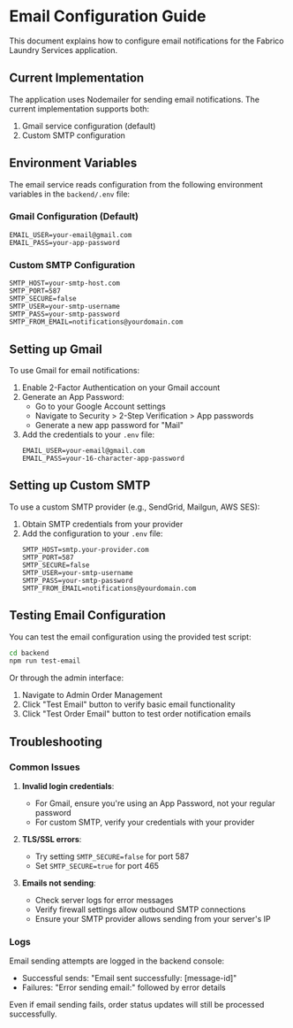 # Email Configuration Guide

This document explains how to configure email notifications for the Fabrico Laundry Services application.

## Current Implementation

The application uses Nodemailer for sending email notifications. The current implementation supports both:
1. Gmail service configuration (default)
2. Custom SMTP configuration

## Environment Variables

The email service reads configuration from the following environment variables in the `backend/.env` file:

### Gmail Configuration (Default)
```
EMAIL_USER=your-email@gmail.com
EMAIL_PASS=your-app-password
```

### Custom SMTP Configuration
```
SMTP_HOST=your-smtp-host.com
SMTP_PORT=587
SMTP_SECURE=false
SMTP_USER=your-smtp-username
SMTP_PASS=your-smtp-password
SMTP_FROM_EMAIL=notifications@yourdomain.com
```

## Setting up Gmail

To use Gmail for email notifications:

1. Enable 2-Factor Authentication on your Gmail account
2. Generate an App Password:
   - Go to your Google Account settings
   - Navigate to Security > 2-Step Verification > App passwords
   - Generate a new app password for "Mail"
3. Add the credentials to your `.env` file:
   ```
   EMAIL_USER=your-email@gmail.com
   EMAIL_PASS=your-16-character-app-password
   ```

## Setting up Custom SMTP

To use a custom SMTP provider (e.g., SendGrid, Mailgun, AWS SES):

1. Obtain SMTP credentials from your provider
2. Add the configuration to your `.env` file:
   ```
   SMTP_HOST=smtp.your-provider.com
   SMTP_PORT=587
   SMTP_SECURE=false
   SMTP_USER=your-smtp-username
   SMTP_PASS=your-smtp-password
   SMTP_FROM_EMAIL=notifications@yourdomain.com
   ```

## Testing Email Configuration

You can test the email configuration using the provided test script:

```bash
cd backend
npm run test-email
```

Or through the admin interface:
1. Navigate to Admin Order Management
2. Click "Test Email" button to verify basic email functionality
3. Click "Test Order Email" button to test order notification emails

## Troubleshooting

### Common Issues

1. **Invalid login credentials**:
   - For Gmail, ensure you're using an App Password, not your regular password
   - For custom SMTP, verify your credentials with your provider

2. **TLS/SSL errors**:
   - Try setting `SMTP_SECURE=false` for port 587
   - Set `SMTP_SECURE=true` for port 465

3. **Emails not sending**:
   - Check server logs for error messages
   - Verify firewall settings allow outbound SMTP connections
   - Ensure your SMTP provider allows sending from your server's IP

### Logs

Email sending attempts are logged in the backend console:
- Successful sends: "Email sent successfully: [message-id]"
- Failures: "Error sending email:" followed by error details

Even if email sending fails, order status updates will still be processed successfully.